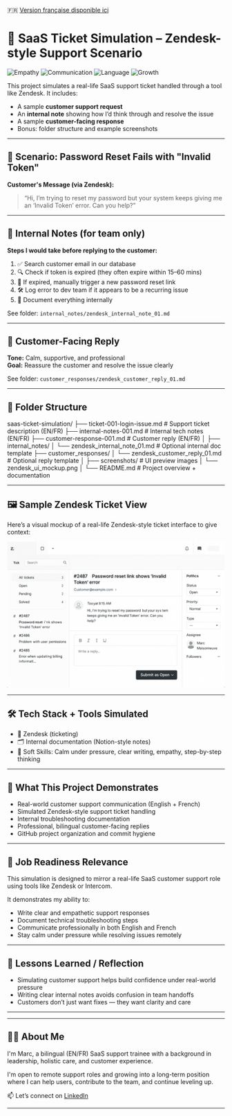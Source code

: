 🇫🇷 [Version française disponible ici](./README.fr.md)


# 🧪 SaaS Ticket Simulation – Zendesk-style Support Scenario

![Empathy](https://img.shields.io/badge/Client_Empathy-Active-blue)
![Communication](https://img.shields.io/badge/Calm_Communicator-Yes-brightgreen)
![Language](https://img.shields.io/badge/Bilingual-EN/FR-yellow)
![Growth](https://img.shields.io/badge/Fast_Learner-Adaptive-orange)


This project simulates a real-life SaaS support ticket handled through a tool like Zendesk. It includes:

- A sample **customer support request**
- An **internal note** showing how I’d think through and resolve the issue
- A sample **customer-facing response**
- Bonus: folder structure and example screenshots

---

## 🎯 Scenario: Password Reset Fails with "Invalid Token"

**Customer's Message (via Zendesk):**
> “Hi, I’m trying to reset my password but your system keeps giving me an ‘Invalid Token’ error. Can you help?”

---

## 🧠 Internal Notes (for team only)

**Steps I would take before replying to the customer:**

1. ✅ Search customer email in our database
2. 🔍 Check if token is expired (they often expire within 15–60 mins)
3. 🔁 If expired, manually trigger a new password reset link
4. 🛠 Log error to dev team if it appears to be a recurring issue
5. 📝 Document everything internally

See folder: `internal_notes/zendesk_internal_note_01.md`

---

## 💬 Customer-Facing Reply

**Tone:** Calm, supportive, and professional  
**Goal:** Reassure the customer and resolve the issue clearly

See folder: `customer_responses/zendesk_customer_reply_01.md`

---

## 📁 Folder Structure


saas-ticket-simulation/
├── ticket-001-login-issue.md # Support ticket description (EN/FR)
├── internal-notes-001.md # Internal tech notes (EN/FR)
├── customer-response-001.md # Customer reply (EN/FR)
│
├── internal_notes/
│ └── zendesk_internal_note_01.md # Optional internal doc template
├── customer_responses/
│ └── zendesk_customer_reply_01.md # Optional reply template
│
├── screenshots/ # UI preview images
│ └── zendesk_ui_mockup.png
│
└── README.md # Project overview + documentation

---

## 🖼 Sample Zendesk Ticket View

Here’s a visual mockup of a real-life Zendesk-style ticket interface to give context:

![Zendesk UI Mockup](screenshots/zendesk_ui_mockup.png)


---

## 🛠 Tech Stack + Tools Simulated

- 📨 Zendesk (ticketing)  
- 🗂 Internal documentation (Notion-style notes)  
- 🧠 Soft Skills: Calm under pressure, clear writing, empathy, step-by-step thinking  

---

## 🎯 What This Project Demonstrates

- Real-world customer support communication (English + French)
- Simulated Zendesk-style support ticket handling
- Internal troubleshooting documentation
- Professional, bilingual customer-facing replies
- GitHub project organization and commit hygiene

---

## 💼 Job Readiness Relevance

This simulation is designed to mirror a real-life SaaS customer support role using tools like Zendesk or Intercom.

It demonstrates my ability to:
- Write clear and empathetic support responses
- Document technical troubleshooting steps
- Communicate professionally in both English and French
- Stay calm under pressure while resolving issues remotely

---


## 🔄 Lessons Learned / Reflection

- Simulating customer support helps build confidence under real-world pressure  
- Writing clear internal notes avoids confusion in team handoffs  
- Customers don’t just want fixes — they want clarity and care  

---

---

## 🙋‍♂️ About Me

I'm Marc, a bilingual (EN/FR) SaaS support trainee with a background in leadership, holistic care, and customer experience.

I'm open to remote support roles and growing into a long-term position where I can help users, contribute to the team, and continue leveling up.

📫 Let’s connect on [LinkedIn](https://www.linkedin.com/in/marc-maisonneuve-6345b6373/)

---
